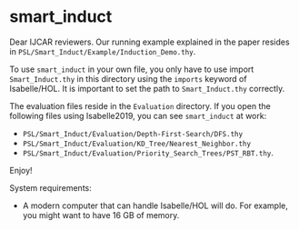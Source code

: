 # smart_induct

Dear IJCAR reviewers.
Our running example explained in the paper resides in ``PSL/Smart_Induct/Example/Induction_Demo.thy``.

To use ``smart_induct`` in your own file, 
you only have to use import ``Smart_Induct.thy`` in this directory using the ``imports`` keyword of Isabelle/HOL.
It is important to set the path to ``Smart_Induct.thy`` correctly.

The evaluation files reside in the ``Evaluation`` directory. 
If you open the following files using Isabelle2019, you can see ``smart_induct`` at work:

- ``PSL/Smart_Induct/Evaluation/Depth-First-Search/DFS.thy``
- ``PSL/Smart_Induct/Evaluation/KD_Tree/Nearest_Neighbor.thy``
- ``PSL/Smart_Induct/Evaluation/Priority_Search_Trees/PST_RBT.thy``.

Enjoy!

System requirements:
- A modern computer that can handle Isabelle/HOL will do. For example, you might want to have 16 GB of memory.
